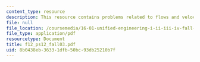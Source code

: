 ```yaml
---
content_type: resource
description: This resource contains problems related to flows and velocity fields.
file: null
file_location: /coursemedia/16-01-unified-engineering-i-ii-iii-iv-fall-2005-spring-2006/8b0438eb36331dfb50bc93db25210b7f_f12_ps12_fall03.pdf
file_type: application/pdf
resourcetype: Document
title: f12_ps12_fall03.pdf
uid: 8b0438eb-3633-1dfb-50bc-93db25210b7f
---
```

